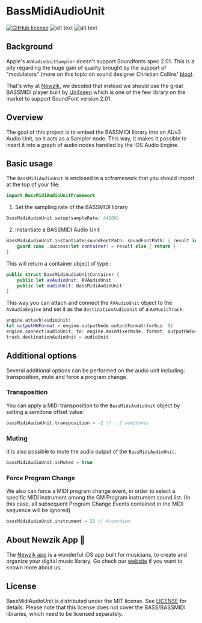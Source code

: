 # BassMidiAudioUnit
[![GitHub license](https://img.shields.io/github/license/newzik/BassMidiAudioUnit)](https://github.com/newzik/BassMidiAudioUnit/blob/main/LICENSE)
![alt text](https://img.shields.io/badge/platform-iOS-blueviolet "platform: iOS")
![alt text](https://img.shields.io/badge/audiounit-AUv3-blue "audiounit: AUv3")

## Background
Apple's `AVAudioUnitSampler` doesn't support Soundfonts spec 2.01. This is a pity regarding the huge gain of quality brought by the support of "modulators" (more on this topic on sound designer Christian Collins' [blog](https://schristiancollins.wordpress.com/2016/03/02/using-soundfonts-in-2016/)).

That's why at [Newzik](https://www.newzik.com), we decided that instead we should use the great BASSMIDI player built by [Un4seen](https://www.un4seen.com/) which is one of the few library on the market to support SoundFont version 2.01.

## Overview
The goal of this project is to embed the BASSMIDI library into an AUv3 Audio Unit, so it acts as a Sampler node.
This way, it makes it possible to insert it into a graph of audio nodes handled by the iOS Audio Engine.

## Basic usage
The `BassMidiAudioUnit` is enclosed in a xcframework that you should import at the top of your file:
```swift
import BassMidiAudioUnitFramework
```

1. Set the sampling rate of the BASSMIDI library
```swift
BassMidiAudioUnit.setup(sampleRate: 44100)
```

2. Instantiate a BASSMIDI Audio Unit
```swift
BassMidiAudioUnit.instantiate(soundFontPath: soundFontPath) { result in
    guard case .success(let container) = result else { return }
}
```
This will return a container object of type :
```swift
public struct BassMidiAudioUnitContainer {
    public let avAudioUnit: AVAudioUnit
    public let audioUnit: BassMidiAudioUnit
}
```

This way you can attach and connect the `AVAudioUnit` object to the `AVAudioEngine` and set it as the `destinationAudioUnit` of a `AVMusicTrack`:

```swift
engine.attach(audioUnit)
let outputHWFormat = engine.outputNode.outputFormat(forBus: 0)
engine.connect(audioUnit, to: engine.mainMixerNode, format: outputHWFormat)
track.destinationAudioUnit = audioUnit
```

## Additional options
Several additional options can be performed on the audio unit including: transposition, mute and force a program change.

### Transposition
You can apply a MIDI transposition to the `BassMidiAudioUnit` object by setting a semitone offset value:
```swift
bassMidiAudioUnit.transposition = -2 // - 2 semitones
```

### Muting
It is also possible to mute the audio output of the `BassMidiAudioUnit`:
```swift
bassMidiAudioUnit.isMuted = true
```
### Force Program Change
We also can force a MIDI program change event, in order to select a specific MIDI instrument among the GM Program instrument sound list. 
(In this case, all subsequent Program Change Events contained in the MIDI sequence will be ignored)
```swift
bassMidiAudioUnit.instrument = 22 // Accordion
```
  
## About Newzik App 🎼
The [Newzik app](https://apps.apple.com/app/newzik-lecteur-de-partitions/id966963109) is a wonderful iOS app built for musicians, to create and organize your digital music library. Go check our [website](https://www.newzik.com) if you want to known more about us.

## License 
BassMidiAudioUnit is distributed under the MIT license. See [LICENSE](LICENSE) for details.
Please note that this license does not cover the BASS/BASSMIDI libraries, which need to be licensed separately.
